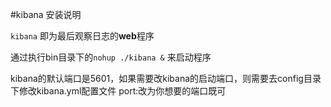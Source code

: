 #kibana 安装说明

```kibana``` 即为最后观察日志的**web**程序

通过执行bin目录下的```nohup ./kibana &``` 来启动程序 

kibana的默认端口是5601，如果需要改kibana的启动端口，则需要去config目录下修改kibana.yml配置文件 port:改为你想要的端口既可
